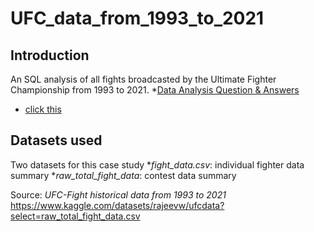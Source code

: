 # UFC_data_from_1993_to_2021

## Introduction
An SQL analysis of all fights broadcasted by the Ultimate Fighter Championship from 1993 to 2021. 
*[Data Analysis Question & Answers](questions_and_answers.md)

- [click this]()

## Datasets used
Two datasets for this case study
*_fight_data.csv_: individual fighter data summary
*_raw_total_fight_data_: contest data summary  

Source: _UFC-Fight historical data from 1993 to 2021_ https://www.kaggle.com/datasets/rajeevw/ufcdata?select=raw_total_fight_data.csv